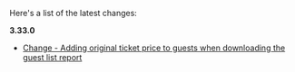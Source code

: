 Here's a list of the latest changes:

**3.33.0**

- [Change - Adding original ticket price to guests when downloading the guest list report]()

